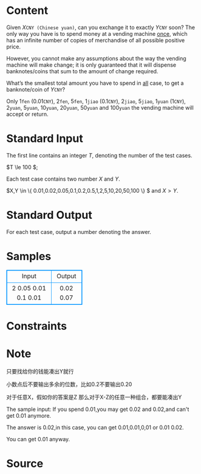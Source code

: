 
# Content

Given $X$`CNY (Chinese yuan)`, can you exchange it to exactly $Y$`CNY` soon? The only way you have is to spend money at a vending machine <u>once</u>, which has an infinite number of copies of merchandise of all possible positive price.

However, you cannot make any assumptions about the way the vending machine will make change; it is only guaranteed that it will dispense banknotes/coins that sum to the amount of change required.

What’s the smallest total amount you have to spend in <u>all</u> case, to get a banknote/coin of $Y$`CNY`?

Only $1$`fen` ($0.01$`CNY`), $2$`fen`, $5$`fen`, $1$`jiao` ($0.1$`CNY`), $2$`jiao`, $5$`jiao`, $1$`yuan` ($1$`CNY`), $2$`yuan`, $5$`yuan`, $10$`yuan`, $20$`yuan`, $50$`yuan` and $100$`yuan` the vending machine will accept or return.

# Standard Input

The first line contains an integer $T$, denoting the number of the test cases.

$T \le 100 $;

Each test case contains two number $X$ and $Y$.

$X,Y \in \\{ 0.01,0.02,0.05,0.1,0.2,0.5,1,2,5,10,20,50,100 \\} $ and $X \gt Y$.

# Standard Output

For each test case, output a number denoting the answer.

# Samples

<style>
        table,table tr th, table tr td { border:1px solid #0094ff; }
        table { width: 200px; min-height: 25px; line-height: 25px; text-align: center; border-collapse: collapse;}   
    </style>
<table>
	<tr>
		<td>Input</td>
		<td>Output</td>
	</tr>
<tr><td>2
0.05 0.01
0.1 0.01</td><td>0.02
0.07</td></tr></table>


# Constraints



# Note

只要找给你的钱能凑出Y就行

小数点后不要输出多余的位数，比如0.2不要输出0.20

对于任意X，假如你的答案是Z
那么对于X-Z的任意一种组合，都要能凑出Y

The sample input:
If you spend 0.01,you may get 0.02 and 0.02,and can't get 0.01 anymore.

The answer is 0.02,in this case, you can get 0.01,0.01,0,01 or 0.01 0.02.

You can get 0.01 anyway.

# Source


